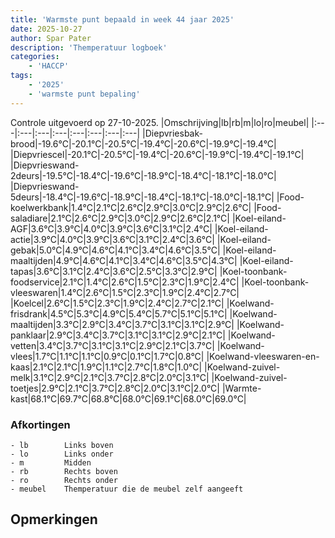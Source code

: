 ```yaml
---
title: 'Warmste punt bepaald in week 44 jaar 2025'
date: 2025-10-27
author: Spar Pater
description: 'Themperatuur logboek'
categories:
    - 'HACCP'
tags:
    - '2025'
    - 'warmste punt bepaling'
---
```

Controle uitgevoerd op 27-10-2025.
|Omschrijving|lb|rb|m|lo|ro|meubel|
|:---|:---|:---|:---|:---|:---|:---|:---|
|Diepvriesbak-brood|-19.6°C|-20.1°C|-20.5°C|-19.4°C|-20.6°C|-19.9°C|-19.4°C|
|Diepvriescel|-20.1°C|-20.5°C|-19.4°C|-20.6°C|-19.9°C|-19.4°C|-19.1°C|
|Diepvrieswand-2deurs|-19.5°C|-18.4°C|-19.6°C|-18.9°C|-18.4°C|-18.1°C|-18.0°C|
|Diepvrieswand-5deurs|-18.4°C|-19.6°C|-18.9°C|-18.4°C|-18.1°C|-18.0°C|-18.1°C|
|Food-koelwerkbank|1.4°C|2.1°C|2.6°C|2.9°C|3.0°C|2.9°C|2.6°C|
|Food-saladiare|2.1°C|2.6°C|2.9°C|3.0°C|2.9°C|2.6°C|2.1°C|
|Koel-eiland-AGF|3.6°C|3.9°C|4.0°C|3.9°C|3.6°C|3.1°C|2.4°C|
|Koel-eiland-actie|3.9°C|4.0°C|3.9°C|3.6°C|3.1°C|2.4°C|3.6°C|
|Koel-eiland-gebak|5.0°C|4.9°C|4.6°C|4.1°C|3.4°C|4.6°C|3.5°C|
|Koel-eiland-maaltijden|4.9°C|4.6°C|4.1°C|3.4°C|4.6°C|3.5°C|4.3°C|
|Koel-eiland-tapas|3.6°C|3.1°C|2.4°C|3.6°C|2.5°C|3.3°C|2.9°C|
|Koel-toonbank-foodservice|2.1°C|1.4°C|2.6°C|1.5°C|2.3°C|1.9°C|2.4°C|
|Koel-toonbank-vleeswaren|1.4°C|2.6°C|1.5°C|2.3°C|1.9°C|2.4°C|2.7°C|
|Koelcel|2.6°C|1.5°C|2.3°C|1.9°C|2.4°C|2.7°C|2.1°C|
|Koelwand-frisdrank|4.5°C|5.3°C|4.9°C|5.4°C|5.7°C|5.1°C|5.1°C|
|Koelwand-maaltijden|3.3°C|2.9°C|3.4°C|3.7°C|3.1°C|3.1°C|2.9°C|
|Koelwand-panklaar|2.9°C|3.4°C|3.7°C|3.1°C|3.1°C|2.9°C|2.1°C|
|Koelwand-vetten|3.4°C|3.7°C|3.1°C|3.1°C|2.9°C|2.1°C|3.7°C|
|Koelwand-vlees|1.7°C|1.1°C|1.1°C|0.9°C|0.1°C|1.7°C|0.8°C|
|Koelwand-vleeswaren-en-kaas|2.1°C|2.1°C|1.9°C|1.1°C|2.7°C|1.8°C|1.0°C|
|Koelwand-zuivel-melk|3.1°C|2.9°C|2.1°C|3.7°C|2.8°C|2.0°C|3.1°C|
|Koelwand-zuivel-toetjes|2.9°C|2.1°C|3.7°C|2.8°C|2.0°C|3.1°C|2.0°C|
|Warmte-kast|68.1°C|69.7°C|68.8°C|68.0°C|69.1°C|68.0°C|69.0°C|

### Afkortingen
    - lb        Links boven
    - lo        Links onder
    - m         Midden
    - rb        Rechts boven
    - ro        Rechts onder
    - meubel    Themperatuur die de meubel zelf aangeeft

## Opmerkingen


